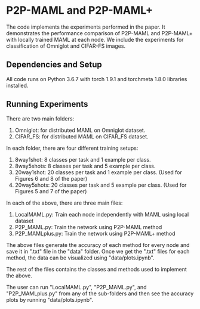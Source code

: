 # P2P-MAML and P2P-MAML+

The code implements the experiments performed in the paper. It demonstrates the performance comparison of P2P-MAML and P2P-MAML+ with locally trained MAML at each node. We include the experiments for classification of Omniglot and CIFAR-FS images.

## Dependencies and Setup
All code runs on Python 3.6.7 with torch 1.9.1 and torchmeta 1.8.0 libraries installed.

## Running Experiments
There are two main folders:
1) Omniglot: for distributed MAML on Omniglot dataset.
2) CIFAR_FS: for distributed MAML on CIFAR_FS dataset.

In each folder, there are four different training setups:
1) 8way1shot:   8  classes per task and 1 example per class.
2) 8way5shots:  8  classes per task and 5 example per class.
3) 20way1shot:  20 classes per task and 1 example per class.	(Used for Figures 6 and 8 of the paper)
4) 20way5shots: 20 classes per task and 5 example per class.	(Used for Figures 5 and 7 of the paper)

In each of the above, there are three main files:
1) LocalMAML.py:    Train each node independently with MAML using local dataset
2) P2P_MAML.py:     Train the network using P2P-MAML method
3) P2P_MAMLplus.py: Train the network using P2P-MAML+ method

The above files generate the accuracy of each method for every node and save it in ".txt" file in the "data" folder. Once we get the ".txt" files for each method, the data can be visualized using "data/plots.ipynb".

The rest of the files contains the classes and methods used to implement the above. 

The user can run "LocalMAML.py", "P2P_MAML.py", and "P2P_MAMLplus.py" from any of the sub-folders and then see the accuracy plots by running "data/plots.ipynb".

